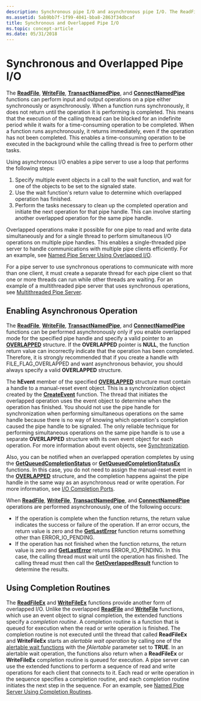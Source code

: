 ```yaml
---
description: Synchronous pipe I/O and asynchronous pipe I/O. The ReadFile, WriteFile, TransactNamedPipe, and ConnectNamedPipe functions can perform input and output operations on a pipe either synchronously or asynchronously.
ms.assetid: 5ab9bb7f-1f99-4041-bba8-2863f34dbcaf
title: Synchronous and Overlapped Pipe I/O
ms.topic: concept-article
ms.date: 05/31/2018
---
```


# Synchronous and Overlapped Pipe I/O

The [**ReadFile**](/windows/desktop/api/fileapi/nf-fileapi-readfile), [**WriteFile**](/windows/desktop/api/fileapi/nf-fileapi-writefile), [**TransactNamedPipe**](/windows/win32/api/namedpipeapi/nf-namedpipeapi-transactnamedpipe), and [**ConnectNamedPipe**](/windows/win32/api/namedpipeapi/nf-namedpipeapi-connectnamedpipe) functions can perform input and output operations on a pipe either synchronously or asynchronously. When a function runs synchronously, it does not return until the operation it is performing is completed. This means that the execution of the calling thread can be blocked for an indefinite period while it waits for a time-consuming operation to be completed. When a function runs asynchronously, it returns immediately, even if the operation has not been completed. This enables a time-consuming operation to be executed in the background while the calling thread is free to perform other tasks.

Using asynchronous I/O enables a pipe server to use a loop that performs the following steps:

1.  Specify multiple event objects in a call to the wait function, and wait for one of the objects to be set to the signaled state.
2.  Use the wait function's return value to determine which overlapped operation has finished.
3.  Perform the tasks necessary to clean up the completed operation and initiate the next operation for that pipe handle. This can involve starting another overlapped operation for the same pipe handle.

Overlapped operations make it possible for one pipe to read and write data simultaneously and for a single thread to perform simultaneous I/O operations on multiple pipe handles. This enables a single-threaded pipe server to handle communications with multiple pipe clients efficiently. For an example, see [Named Pipe Server Using Overlapped I/O](named-pipe-server-using-overlapped-i-o.md).

For a pipe server to use synchronous operations to communicate with more than one client, it must create a separate thread for each pipe client so that one or more threads can run while other threads are waiting. For an example of a multithreaded pipe server that uses synchronous operations, see [Multithreaded Pipe Server](multithreaded-pipe-server.md).

## Enabling Asynchronous Operation

The [**ReadFile**](/windows/desktop/api/fileapi/nf-fileapi-readfile), [**WriteFile**](/windows/desktop/api/fileapi/nf-fileapi-writefile), [**TransactNamedPipe**](/windows/win32/api/namedpipeapi/nf-namedpipeapi-transactnamedpipe), and [**ConnectNamedPipe**](/windows/win32/api/namedpipeapi/nf-namedpipeapi-connectnamedpipe) functions can be performed asynchronously only if you enable overlapped mode for the specified pipe handle and specify a valid pointer to an [**OVERLAPPED**](/windows/desktop/api/minwinbase/ns-minwinbase-overlapped) structure. If the **OVERLAPPED** pointer is **NULL**, the function return value can incorrectly indicate that the operation has been completed. Therefore, it is strongly recommended that if you create a handle with FILE\_FLAG\_OVERLAPPED and want asynchronous behavior, you should always specify a valid **OVERLAPPED** structure.

The **hEvent** member of the specified [**OVERLAPPED**](/windows/desktop/api/minwinbase/ns-minwinbase-overlapped) structure must contain a handle to a manual-reset event object. This is a synchronization object created by the [**CreateEvent**](/windows/desktop/api/synchapi/nf-synchapi-createeventa) function. The thread that initiates the overlapped operation uses the event object to determine when the operation has finished. You should not use the pipe handle for synchronization when performing simultaneous operations on the same handle because there is no way of knowing which operation's completion caused the pipe handle to be signaled. The only reliable technique for performing simultaneous operations on the same pipe handle is to use a separate **OVERLAPPED** structure with its own event object for each operation. For more information about event objects, see [Synchronization](/windows/desktop/Sync/synchronization).

Also, you can be notified when an overlapped operation completes by using the [**GetQueuedCompletionStatus**](/windows/desktop/api/ioapiset/nf-ioapiset-getqueuedcompletionstatus) or [**GetQueuedCompletionStatusEx**](/windows/desktop/FileIO/getqueuedcompletionstatusex-func) functions. In this case, you do not need to assign the manual-reset event in the [**OVERLAPPED**](/windows/desktop/api/minwinbase/ns-minwinbase-overlapped) structure, and the completion happens against the pipe handle in the same way as an asynchronous read or write operation. For more information, see [I/O Completion Ports](/windows/desktop/FileIO/i-o-completion-ports).

When [**ReadFile**](/windows/desktop/api/fileapi/nf-fileapi-readfile), [**WriteFile**](/windows/desktop/api/fileapi/nf-fileapi-writefile), [**TransactNamedPipe**](/windows/win32/api/namedpipeapi/nf-namedpipeapi-transactnamedpipe), and [**ConnectNamedPipe**](/windows/win32/api/namedpipeapi/nf-namedpipeapi-connectnamedpipe) operations are performed asynchronously, one of the following occurs:

-   If the operation is complete when the function returns, the return value indicates the success or failure of the operation. If an error occurs, the return value is zero and the [**GetLastError**](/windows/desktop/api/errhandlingapi/nf-errhandlingapi-getlasterror) function returns something other than ERROR\_IO\_PENDING.
-   If the operation has not finished when the function returns, the return value is zero and [**GetLastError**](/windows/desktop/api/errhandlingapi/nf-errhandlingapi-getlasterror) returns ERROR\_IO\_PENDING. In this case, the calling thread must wait until the operation has finished. The calling thread must then call the [**GetOverlappedResult**](/windows/desktop/api/ioapiset/nf-ioapiset-getoverlappedresult) function to determine the results.

## Using Completion Routines

The [**ReadFileEx**](/windows/desktop/api/fileapi/nf-fileapi-readfileex) and [**WriteFileEx**](/windows/desktop/api/fileapi/nf-fileapi-writefileex) functions provide another form of overlapped I/O. Unlike the overlapped [**ReadFile**](/windows/desktop/api/fileapi/nf-fileapi-readfile) and [**WriteFile**](/windows/desktop/api/fileapi/nf-fileapi-writefile) functions, which use an event object to signal completion, the extended functions specify a *completion routine*. A completion routine is a function that is queued for execution when the read or write operation is finished. The completion routine is not executed until the thread that called **ReadFileEx** and **WriteFileEx** starts an *alertable wait operation* by calling one of the [alertable wait functions](/windows/desktop/Sync/wait-functions) with the *fAlertable* parameter set to **TRUE**. In an alertable wait operation, the functions also return when a **ReadFileEx** or **WriteFileEx** completion routine is queued for execution. A pipe server can use the extended functions to perform a sequence of read and write operations for each client that connects to it. Each read or write operation in the sequence specifies a completion routine, and each completion routine initiates the next step in the sequence. For an example, see [Named Pipe Server Using Completion Routines](named-pipe-server-using-completion-routines.md).

 

 
